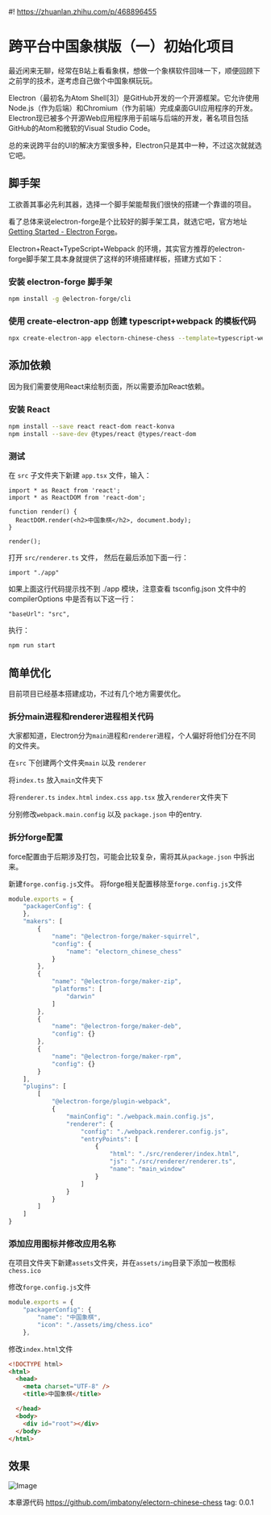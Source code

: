#! https://zhuanlan.zhihu.com/p/468896455
# 跨平台中国象棋版（一）初始化项目

最近闲来无聊，经常在B站上看看象棋，想做一个象棋软件回味一下，顺便回顾下之前学的技术，遂考虑自己做个中国象棋玩玩。

Electron（最初名为Atom Shell[3]）是GitHub开发的一个开源框架。它允许使用Node.js（作为后端）和Chromium（作为前端）完成桌面GUI应用程序的开发。Electron现已被多个开源Web应用程序用于前端与后端的开发，著名项目包括GitHub的Atom和微软的Visual Studio Code。

总的来说跨平台的UI的解决方案很多种，Electron只是其中一种，不过这次就就选它吧。

## 脚手架

工欲善其事必先利其器，选择一个脚手架能帮我们很快的搭建一个靠谱的项目。

看了总体来说electron-forge是个比较好的脚手架工具，就选它吧，官方地址[Getting Started - Electron Forge](https://www.electronforge.io/)。

Electron+React+TypeScript+Webpack 的环境，其实官方推荐的electron-forge脚手架工具本身就提供了这样的环境搭建样板，搭建方式如下：

### 安装 electron-forge 脚手架

``` bash
npm install -g @electron-forge/cli
```

### 使用 create-electron-app 创建 typescript+webpack 的模板代码

``` bash
npx create-electron-app electorn-chinese-chess --template=typescript-webpack
```

## 添加依赖

因为我们需要使用React来绘制页面，所以需要添加React依赖。


### 安装 React

``` bash
npm install --save react react-dom react-konva
npm install --save-dev @types/react @types/react-dom
```

### 测试

在 `src` 子文件夹下新建 `app.tsx` 文件，输入：
```
import * as React from 'react';
import * as ReactDOM from 'react-dom';

function render() {
  ReactDOM.render(<h2>中国象棋</h2>, document.body);
}

render();
```

打开 `src/renderer.ts` 文件， 然后在最后添加下面一行：

``` typescipt
import "./app"
```

如果上面这行代码提示找不到 ./app 模块，注意查看 tsconfig.json 文件中的 compilerOptions 中是否有以下这一行：

```
"baseUrl": "src",
```

执行：

``` bash
npm run start
```

## 简单优化

目前项目已经基本搭建成功，不过有几个地方需要优化。

### 拆分main进程和renderer进程相关代码

大家都知道，Electron分为`main`进程和`renderer`进程，个人偏好将他们分在不同的文件夹。

在`src` 下创建两个文件夹`main` 以及 `renderer`

将`index.ts` 放入`main`文件夹下

将`renderer.ts` `index.html` `index.css` `app.tsx` 放入`renderer`文件夹下

分别修改`webpack.main.config` 以及 `package.json` 中的entry.

### 拆分forge配置

force配置由于后期涉及打包，可能会比较复杂，需将其从`package.json` 中拆出来。

新建`forge.config.js`文件。
将forge相关配置移除至`forge.config.js`文件

``` javascript
module.exports = {
    "packagerConfig": {
    },
    "makers": [
        {
            "name": "@electron-forge/maker-squirrel",
            "config": {
                "name": "electorn_chinese_chess"
            }
        },
        {
            "name": "@electron-forge/maker-zip",
            "platforms": [
                "darwin"
            ]
        },
        {
            "name": "@electron-forge/maker-deb",
            "config": {}
        },
        {
            "name": "@electron-forge/maker-rpm",
            "config": {}
        }
    ],
    "plugins": [
        [
            "@electron-forge/plugin-webpack",
            {
                "mainConfig": "./webpack.main.config.js",
                "renderer": {
                    "config": "./webpack.renderer.config.js",
                    "entryPoints": [
                        {
                            "html": "./src/renderer/index.html",
                            "js": "./src/renderer/renderer.ts",
                            "name": "main_window"
                        }
                    ]
                }
            }
        ]
    ]
}
```

### 添加应用图标并修改应用名称
在项目文件夹下新建`assets`文件夹，并在`assets/img`目录下添加一枚图标`chess.ico`

修改`forge.config.js`文件

``` javascript
module.exports = {
    "packagerConfig": {
        "name": "中国象棋",
        "icon": "./assets/img/chess.ico"
    },
```

修改`index.html`文件

``` html
<!DOCTYPE html>
<html>
  <head>
    <meta charset="UTF-8" />
    <title>中国象棋</title>

  </head>
  <body>
    <div id="root"></div>
  </body>
</html>
```

## 效果

![Image](https://pic4.zhimg.com/80/v2-4ccb3bb1ca4b9e6210148bb2693950c1.png)


本章源代码 https://github.com/imbatony/electorn-chinese-chess
tag: 0.0.1